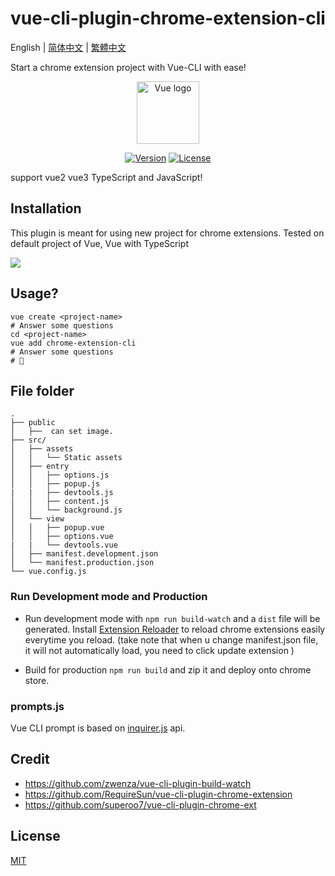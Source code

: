 # vue-cli-plugin-chrome-extension-cli

English | [简体中文](./README-zh_CN.md) | [繁體中文](./README-zh_TW.md)

Start a chrome extension project with Vue-CLI with ease!

<p align="center"><a href="https://github.com/sanyu1225/vue-cli-plugin-chrome-extension-cli" target="_blank" rel="noopener noreferrer"><img width="100" src="https://github.com/sanyu1225/vue-cli-plugin-chrome-extension-cli/raw/main/logo.png" alt="Vue logo"></a></p>

<p align="center">
  <a href="https://www.npmjs.com/package/vue-cli-plugin-chrome-extension-cli"><img src="https://img.shields.io/github/package-json/v/sanyu1225/vue-cli-plugin-chrome-extension-cli" alt="Version"></a>
  <a href="https://www.npmjs.com/package/vue-cli-plugin-chrome-extension-cli"><img src="https://img.shields.io/github/license/sanyu1225/vue-cli-plugin-chrome-extension-cli" alt="License"></a>
</p>

support vue2 vue3 TypeScript and JavaScript!

## Installation

This plugin is meant for using new project for chrome extensions. Tested on default project of Vue, Vue with TypeScript

![](https://sanyu1225.github.io/images/shell.gif)

## Usage?

```
vue create <project-name>
# Answer some questions
cd <project-name>
vue add chrome-extension-cli
# Answer some questions
# 🎉
```

## File folder

```
.
├── public
│   ├──  can set image.
├── src/
│   ├── assets
│   │   └── Static assets
│   ├── entry
│   │   ├── options.js
│   │   ├── popup.js
|   |   ├── devtools.js
│   │   ├── content.js
│   │   └── background.js
│   └── view
│   │   ├── popup.vue
│   │   ├── options.vue
|   |   └── devtools.vue
│   ├── manifest.development.json
│   └── manifest.production.json
└── vue.config.js
```

### Run Development mode and Production

- Run development mode with `npm run build-watch` and a `dist` file will be generated. Install [Extension Reloader](https://chrome.google.com/webstore/detail/extensions-reloader/fimgfedafeadlieiabdeeaodndnlbhid) to reload chrome extensions easily everytime you reload. (take note that when u change manifest.json file, it will not automatically load, you need to click update extension )

- Build for production `npm run build` and zip it and deploy onto chrome store.
### prompts.js

Vue CLI prompt is based on [inquirer.js](https://github.com/SBoudrias/Inquirer.js) api.

## Credit

- https://github.com/zwenza/vue-cli-plugin-build-watch
- https://github.com/RequireSun/vue-cli-plugin-chrome-extension
- https://github.com/superoo7/vue-cli-plugin-chrome-ext

## License

[MIT](https://opensource.org/licenses/MIT)

